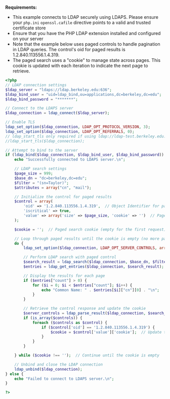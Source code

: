 **Requirements:**

- This example connects to LDAP securely using LDAPS.  Please ensure your `php.ini` `openssl.cafile` directive points to a valid and trusted certificate store
- Ensure that you have the PHP LDAP extension installed and configured on your server
- Note that the example below uses paged controls to handle pagination in LDAP queries. The control's oid for paged results is 1.2.840.113556.1.4.319.
- The paged search uses a "cookie" to manage state across pages. This cookie is updated with each iteration to indicate the next page to retrieve.

```php
<?php
// LDAP connection settings
$ldap_server = "ldaps://ldap.berkeley.edu:636";
$ldap_bind_user = "uid=ldap_bind,ou=applications,dc=berkeley,dc=edu";
$ldap_bind_password = "*******";

// Connect to the LDAPS server
$ldap_connection = ldap_connect($ldap_server);

// Enable TLS
ldap_set_option($ldap_connection, LDAP_OPT_PROTOCOL_VERSION, 3);
ldap_set_option($ldap_connection, LDAP_OPT_REFERRALS, 0);
// ldap_start_tls only required if using ldap://ldap-test.berkeley.edu:389
//ldap_start_tls($ldap_connection);

// Attempt to bind to the server
if (ldap_bind($ldap_connection, $ldap_bind_user, $ldap_bind_password)) {
    echo "Successfully connected to LDAPS server.\n";

    // LDAP search settings
    $page_size = 999; 
    $base_dn = "dc=berkeley,dc=edu";
    $filter = "(sn=Taylor)";
    $attributes = array("cn", "mail");

    // Initialize the control for paged results
    $control = array(
        'oid' => '1.2.840.113556.1.4.319',  // Object Identifier for paged results
        'iscritical' => true,
        'value' => array('size' => $page_size, 'cookie' => '')  // Page size and cookie
    );

    $cookie = '';  // Paged search cookie (empty for the first request)

    // Loop through paged results until the cookie is empty (no more pages)
    do {
        ldap_set_option($ldap_connection, LDAP_OPT_SERVER_CONTROLS, array($control));

        // Perform LDAP search with paged control
        $search_result = ldap_search($ldap_connection, $base_dn, $filter, $attributes);
        $entries = ldap_get_entries($ldap_connection, $search_result);

        // Display the results for each page
        if ($entries["count"] > 0) {
            for ($i = 0; $i < $entries["count"]; $i++) {
                echo "Common Name: " . $entries[$i]["cn"][0] . "\n";
            }
        }

        // Retrieve the control response and update the cookie
        $server_controls = ldap_parse_result($ldap_connection, $search_result, $errcode, $errmsg, $matcheddn, $referrals, $controls);
        if (is_array($controls)) {
            foreach ($controls as $control) {
                if ($control['oid'] == '1.2.840.113556.1.4.319') {
                    $cookie = $control['value']['cookie'];  // Update the cookie for the next page
                }
            }
        }

    } while ($cookie !== '');  // Continue until the cookie is empty

    // Unbind and close the LDAP connection
    ldap_unbind($ldap_connection);
} else {
    echo "Failed to connect to LDAPS server.\n";
}

?>
```
